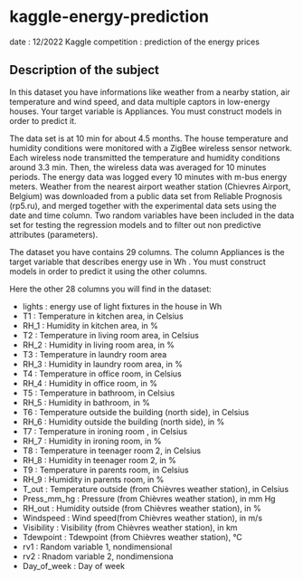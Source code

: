 # kaggle-energy-prediction

date : 12/2022
Kaggle competition : prediction of the energy prices 

## Description of the subject 

In this dataset you have informations like weather from a nearby station, air temperature and wind speed, and data multiple captors in low-energy houses. Your target variable is Appliances. You must construct models in order to predict it.

The data set is at 10 min for about 4.5 months. The house temperature and humidity conditions were monitored with a ZigBee wireless sensor network. Each wireless node transmitted the temperature and humidity conditions around 3.3 min. Then, the wireless data was averaged for 10 minutes periods. The energy data was logged every 10 minutes with m-bus energy meters. Weather from the nearest airport weather station (Chievres Airport, Belgium) was downloaded from a public data set from Reliable Prognosis (rp5.ru), and merged together with the experimental data sets using the date and time column. Two random variables have been included in the data set for testing the regression models and to filter out non predictive attributes (parameters).

The dataset you have contains 29 columns. The column Appliances is the target variable that describes energy use in Wh . You must construct models in order to predict it using the other columns.

Here the other 28 columns you will find in the dataset:

- lights : energy use of light fixtures in the house in Wh
- T1 : Temperature in kitchen area, in Celsius
- RH_1 : Humidity in kitchen area, in %
- T2 : Temperature in living room area, in Celsius
- RH_2 : Humidity in living room area, in %
- T3 : Temperature in laundry room area
- RH_3 : Humidity in laundry room area, in %
- T4 : Temperature in office room, in Celsius
- RH_4 : Humidity in office room, in %
- T5 : Temperature in bathroom, in Celsius
- RH_5 : Humidity in bathroom, in %
- T6 : Temperature outside the building (north side), in Celsius
- RH_6 : Humidity outside the building (north side), in %
- T7 : Temperature in ironing room , in Celsius
- RH_7 : Humidity in ironing room, in %
- T8 : Temperature in teenager room 2, in Celsius
- RH_8 : Humidity in teenager room 2, in %
- T9 : Temperature in parents room, in Celsius
- RH_9 : Humidity in parents room, in %
- T_out : Temperature outside (from Chièvres weather station), in Celsius
- Press_mm_hg : Pressure (from Chièvres weather station), in mm Hg
- RH_out : Humidity outside (from Chièvres weather station), in %
- Windspeed : Wind speed(from Chièvres weather station), in m/s
- Visibility : Visibility (from Chièvres weather station), in km
- Tdewpoint : Tdewpoint (from Chièvres weather station), °C
- rv1 : Random variable 1, nondimensional
- rv2 : Rnadom variable 2, nondimensiona
- Day_of_week : Day of week
